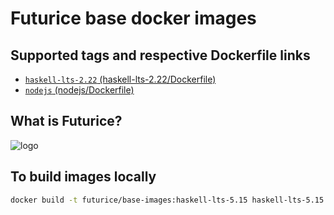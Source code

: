 # Futurice base docker images

## Supported tags and respective Dockerfile links

- [`haskell-lts-2.22` (haskell-lts-2.22/Dockerfile)](https://github.com/futurice/docker-base-images/blob/master/haskell-lts-2.22/Dockerfile)
- [`nodejs` (nodejs/Dockerfile)](https://github.com/futurice/docker-base-images/blob/master/nodejs/Dockerfile)

## What is Futurice?

![logo](https://raw.githubusercontent.com/futurice/docker-base-images/master/logo.png)

## To build images locally

```sh
docker build -t futurice/base-images:haskell-lts-5.15 haskell-lts-5.15
```

